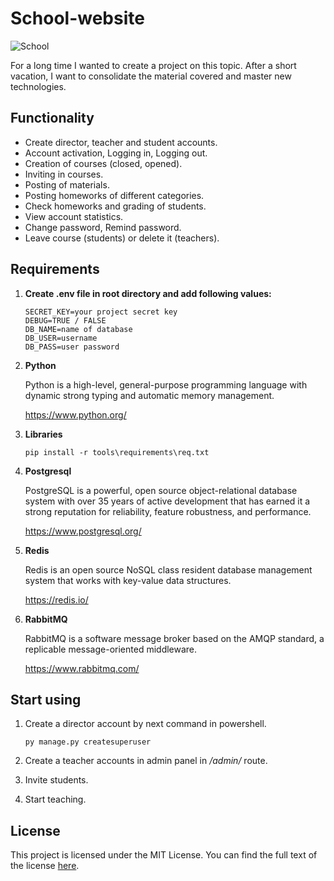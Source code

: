 # School-website

![School](https://image.mel.fm/i/v/v9QK4SCTny/590.png)

For a long time I wanted to create a project on this topic. After a short vacation, I want to consolidate the material covered and master new technologies.

## Functionality

- Create director, teacher and student accounts.
- Account activation, Logging in, Logging out.
- Creation of courses (closed, opened).
- Inviting in courses.
- Posting of materials.
- Posting homeworks of different categories.
- Check homeworks and grading of students.
- View account statistics.
- Change password, Remind password.
- Leave course (students) or delete it (teachers).

## Requirements

1. **Create .env file in root directory and add following values:**

   ```.env
   SECRET_KEY=your project secret key
   DEBUG=TRUE / FALSE
   DB_NAME=name of database
   DB_USER=username
   DB_PASS=user password
   ```

1. **Python**

   Python is a high-level, general-purpose programming language with dynamic strong typing and automatic memory management.

   https://www.python.org/

2. **Libraries**

   ``
   pip install -r tools\requirements\req.txt
   ``

3. **Postgresql**

   PostgreSQL is a powerful, open source object-relational database system with over 35 years of active development that has earned it a strong reputation for reliability, feature robustness, and performance.

   https://www.postgresql.org/

4. **Redis**

   Redis is an open source NoSQL class resident database management system that works with key-value data structures.

   https://redis.io/

5. **RabbitMQ**

   RabbitMQ is a software message broker based on the AMQP standard, a replicable message-oriented middleware.

   https://www.rabbitmq.com/

## Start using

1. Create a director account by next command in powershell.

   ``
   py manage.py createsuperuser
   ``

2. Create a teacher accounts in admin panel in */admin/* route.

3. Invite students.

4. Start teaching.

## License

This project is licensed under the MIT License. You can find the full text of the license [here](LICENSE).
